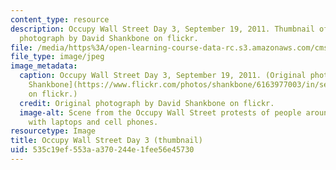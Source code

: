 ```yaml
---
content_type: resource
description: Occupy Wall Street Day 3, September 19, 2011. Thumbnail of an original
  photograph by David Shankbone on flickr.
file: /media/https%3A/open-learning-course-data-rc.s3.amazonaws.com/cms-361-networked-social-movements-media-mobilization-spring-2014/535c19ef553aa370244e1fee56e45730_cms-361s14-th.jpg
file_type: image/jpeg
image_metadata:
  caption: Occupy Wall Street Day 3, September 19, 2011. (Original photograph by [David
    Shankbone](https://www.flickr.com/photos/shankbone/6163977003/in/set-72157627710064844)
    on flickr.)
  credit: Original photograph by David Shankbone on flickr.
  image-alt: Scene from the Occupy Wall Street protests of people around a table covered
    with laptops and cell phones.
resourcetype: Image
title: Occupy Wall Street Day 3 (thumbnail)
uid: 535c19ef-553a-a370-244e-1fee56e45730
---
```

